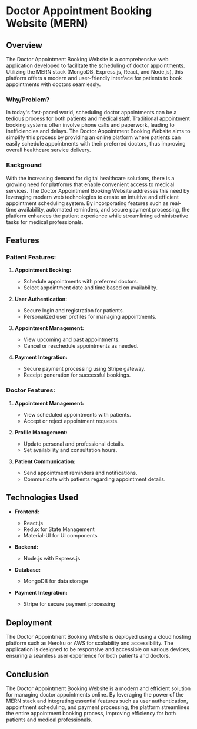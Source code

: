 # Doctor Appointment Booking Website (MERN)

## Overview

The Doctor Appointment Booking Website is a comprehensive web application developed to facilitate the scheduling of doctor appointments. Utilizing the MERN stack (MongoDB, Express.js, React, and Node.js), this platform offers a modern and user-friendly interface for patients to book appointments with doctors seamlessly.

### Why/Problem?

In today's fast-paced world, scheduling doctor appointments can be a tedious process for both patients and medical staff. Traditional appointment booking systems often involve phone calls and paperwork, leading to inefficiencies and delays. The Doctor Appointment Booking Website aims to simplify this process by providing an online platform where patients can easily schedule appointments with their preferred doctors, thus improving overall healthcare service delivery.

### Background

With the increasing demand for digital healthcare solutions, there is a growing need for platforms that enable convenient access to medical services. The Doctor Appointment Booking Website addresses this need by leveraging modern web technologies to create an intuitive and efficient appointment scheduling system. By incorporating features such as real-time availability, automated reminders, and secure payment processing, the platform enhances the patient experience while streamlining administrative tasks for medical professionals.

## Features

### Patient Features:

1. **Appointment Booking:**

   - Schedule appointments with preferred doctors.
   - Select appointment date and time based on availability.

2. **User Authentication:**

   - Secure login and registration for patients.
   - Personalized user profiles for managing appointments.

3. **Appointment Management:**

   - View upcoming and past appointments.
   - Cancel or reschedule appointments as needed.

4. **Payment Integration:**
   - Secure payment processing using Stripe gateway.
   - Receipt generation for successful bookings.

### Doctor Features:

1. **Appointment Management:**

   - View scheduled appointments with patients.
   - Accept or reject appointment requests.

2. **Profile Management:**

   - Update personal and professional details.
   - Set availability and consultation hours.

3. **Patient Communication:**
   - Send appointment reminders and notifications.
   - Communicate with patients regarding appointment details.

## Technologies Used

- **Frontend:**

  - React.js
  - Redux for State Management
  - Material-UI for UI components

- **Backend:**
  - Node.js with Express.js
- **Database:**

  - MongoDB for data storage

- **Payment Integration:**
  - Stripe for secure payment processing

## Deployment

The Doctor Appointment Booking Website is deployed using a cloud hosting platform such as Heroku or AWS for scalability and accessibility. The application is designed to be responsive and accessible on various devices, ensuring a seamless user experience for both patients and doctors.

## Conclusion

The Doctor Appointment Booking Website is a modern and efficient solution for managing doctor appointments online. By leveraging the power of the MERN stack and integrating essential features such as user authentication, appointment scheduling, and payment processing, the platform streamlines the entire appointment booking process, improving efficiency for both patients and medical professionals.
